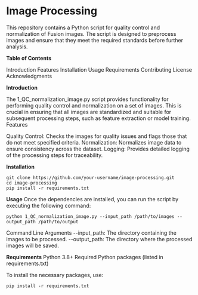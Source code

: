 # **Image Processing**

This repository contains a Python script for quality control and normalization of Fusion images. The script is designed to preprocess images and ensure that they meet the required standards before further analysis.

**Table of Contents**

Introduction
Features
Installation
Usage
Requirements
Contributing
License
Acknowledgments



**Introduction**

The 1_QC_normalization_image.py script provides functionality for performing quality control and normalization on a set of images. This is crucial in ensuring that all images are standardized and suitable for subsequent processing steps, such as feature extraction or model training.
Features

Quality Control: Checks the images for quality issues and flags those that do not meet specified criteria.
Normalization: Normalizes image data to ensure consistency across the dataset.
Logging: Provides detailed logging of the processing steps for traceability.


**Installation**
```
git clone https://github.com/your-username/image-processing.git
cd image-processing
pip install -r requirements.txt
```


**Usage**
Once the dependencies are installed, you can run the script by executing the following command:
```
python 1_QC_normalization_image.py --input_path /path/to/images --output_path /path/to/output
```
Command Line Arguments
    --input_path: The directory containing the images to be processed.
    --output_path: The directory where the processed images will be saved.



**Requirements**
    Python 3.8+
    Required Python packages (listed in requirements.txt)



To install the necessary packages, use:
```
pip install -r requirements.txt
```
